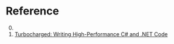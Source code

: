 # Reference

0. []()
0. [Turbocharged: Writing High-Performance C# and .NET Code](https://www.youtube.com/watch?v=bhq1dzQzJ0E)

